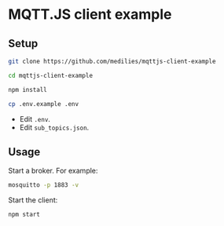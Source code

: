 # MQTT.JS client example

## Setup

```bash
git clone https://github.com/medilies/mqttjs-client-example
```

```bash
cd mqttjs-client-example
```

```bash
npm install
```

```bash
cp .env.example .env
```

-   Edit `.env`.
-   Edit `sub_topics.json`.

## Usage

Start a broker. For example:

```bash
mosquitto -p 1883 -v
```

Start the client:

```bash
npm start
```
